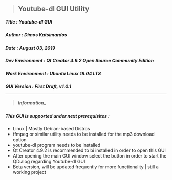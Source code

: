 > <h2><strong>Youtube-dl GUI Utility</strong></h2> 

<h5>Title  : Youtube-dl GUI</h5>

<h5>Author : Dimos Katsimardos</h5>

<h5>Date   : August 03, 2019</h5>

<h5>Dev Environment  : Qt Creator 4.9.2 Open Source Community Edition</h5>

<h5>Work Environment : Ubuntu Linux 18.04 LTS</h5>

<h5>GUI Version      : First Draft, v1.0.1

-------------------------------------------------------------------------------------------------------------------------------

> #### Information_ ####

<h5> This GUI is supported under next prerequisites :</h5>

* Linux | Mostly Debian-based Distros
* ffmpeg or similar utility needs to be installed for the mp3 download option
* youtube-dl program needs to be installed
* Qt Creator 4.9.2 is recommended to bi installed in order to open this GUI
* After opening the main GUI window select the button in order to start the QDialog regarding Youtube-dl GUI
* Beta version, will be updated frequently for more functionality | still a working project



